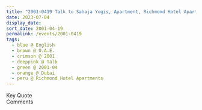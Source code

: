 ```yaml
---
title: "2001-0419 Talk to Sahaja Yogis, Apartment, Richmond Hotel Apartments, Dubai, U.A.E."
date: 2023-07-04
display_date: 
sort_date: 2001-04-19
permalink: /events/2001-0419
tags:
  - blue @ English
  - brown @ U.A.E.
  - crimson @ 2001
  - deeppink @ Talk
  - green @ 2001-04 
  - orange @ Dubai
  - peru @ Richmond Hotel Apartments
---
```


<wave-list>
  <list-title color="green" width="75">Key Quote</list-title>
  <list-item color="BlanchedAlmond"  width="200"></list-item>
  <list-item color="Lavender"></list-item>
  <list-item color="BlanchedAlmond"></list-item>
</wave-list>

<br>

<wave-list>
  <list-title color="green" width="75">Comments</list-title>
  <list-item color="BlanchedAlmond"  width="200"></list-item>
  <list-item color="Lavender"></list-item>
  <list-item color="BlanchedAlmond"></list-item>
</wave-list>